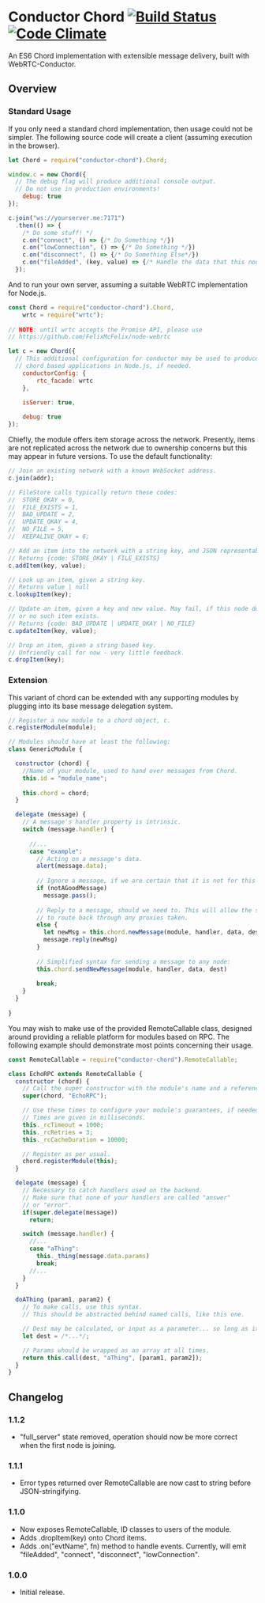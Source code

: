 # Conductor Chord [![Build Status](https://travis-ci.org/FelixMcFelix/conductor-chord.svg)](https://travis-ci.org/FelixMcFelix/conductor-chord) [![Code Climate](https://codeclimate.com/github/FelixMcFelix/conductor-chord/badges/gpa.svg)](https://codeclimate.com/github/FelixMcFelix/conductor-chord)
An ES6 Chord implementation with extensible message delivery, built with WebRTC-Conductor.

## Overview

### Standard Usage

If you only need a standard chord implementation, then usage could not be simpler. The following source code will create a client (assuming execution in the browser).

```javascript
let Chord = require("conductor-chord").Chord;

window.c = new Chord({
  // The debug flag will produce additional console output.
  // Do not use in production environments!
	debug: true
});

c.join("ws://yourserver.me:7171")
  .then(() => {
    /* Do some stuff! */
    c.on("connect", () => {/* Do Something */})
    c.on("lowConnection", () => {/* Do Something */})
    c.on("disconnect", () => {/* Do Something Else*/})
    c.on("fileAdded", (key, value) => {/* Handle the data that this node has been tasked with storing */})
  });
```
And to run your own server, assuming a suitable WebRTC implementation for Node.js.
```javascript
const Chord = require("conductor-chord").Chord,
	wrtc = require("wrtc");
	
// NOTE: until wrtc accepts the Promise API, please use
// https://github.com/FelixMcFelix/node-webrtc

let c = new Chord({
  // This additional configuration for conductor may be used to produce client-side
  // chord based applications in Node.js, if needed.
	conductorConfig: {
		rtc_facade: wrtc
	},

	isServer: true,
	
	debug: true
});
```

Chiefly, the module offers item storage across the network. Presently, items are not replicated across the network due to ownership concerns but this may appear in future versions. To use the default functionality:

```javascript
// Join an existing network with a known WebSocket address.
c.join(addr);

// FileStore calls typically return these codes:
//  STORE_OKAY = 0,
//	FILE_EXISTS = 1,
//	BAD_UPDATE = 2,
//	UPDATE_OKAY = 4,
//	NO_FILE = 5,
//	KEEPALIVE_OKAY = 6;

// Add an item into the network with a string key, and JSON representable value.
// Returns {code: STORE_OKAY | FILE_EXISTS}
c.addItem(key, value);

// Look up an item, given a string key.
// Returns value | null
c.lookupItem(key);

// Update an item, given a key and new value. May fail, if this node does not own the item
// or no such item exists.
// Returns {code: BAD_UPDATE | UPDATE_OKAY | NO_FILE}
c.updateItem(key, value);

// Drop an item, given a string based key.
// Unfriendly call for now - very little feedback.
c.dropItem(key);
```
### Extension

This variant of chord can be extended with any supporting modules by plugging into its base message delegation system.

```javascript
// Register a new module to a chord object, c.
c.registerModule(module);

// Modules should have at least the following:
class GenericModule {

  constructor (chord) {
    //Name of your module, used to hand over messages from Chord.
    this.id = "module_name";
    
    this.chord = chord;
  }

  delegate (message) {
    // A message's handler property is intrinsic.
    switch (message.handler) {
    
      //...
      case "example":
        // Acting on a message's data.
        alert(message.data);
        
        // Ignore a message, if we are certain that it is not for this client.
        if (notAGoodMessage)
          message.pass();
        
        // Reply to a message, should we need to. This will allow the system
        // to route back through any proxies taken.
        else {
          let newMsg = this.chord.newMessage(module, handler, data, dest);
          message.reply(newMsg)
        }
        
        // Simplified syntax for sending a message to any node:
        this.chord.sendNewMessage(module, handler, data, dest)
        
        break;
    }
  }
  
}
```

You may wish to make use of the provided RemoteCallable class, designed around providing a reliable platform for modules based on RPC. The following example should demonstrate most points concerning their usage.

```javascript
const RemoteCallable = require("conductor-chord").RemoteCallable;

class EchoRPC extends RemoteCallable {
  constructor (chord) {
    // Call the super constructor with the module's name and a reference to the Chord object.
    super(chord, "EchoRPC");

    // Use these times to configure your module's guarantees, if needed.
    // Times are given in milliseconds.
    this._rcTimeout = 1000;
    this._rcRetries = 3;
    this._rcCacheDuration = 10000;

    // Register as per usual.
    chord.registerModule(this);
  }

  delegate (message) {
    // Necessary to catch handlers used on the backend.
    // Make sure that none of your handlers are called "answer"
    // or "error".
    if(super.delegate(message))
      return;

    switch (message.handler) {
      //...
      case "aThing":
        this._thing(message.data.params)
        break;
      //...
    }
  }

  doAThing (param1, param2) {
    // To make calls, use this syntax.
    // This should be abstracted behind named calls, like this one.

    // Dest may be calculated, or input as a parameter... so long as it can be converted into an ID.
    let dest = /*...*/;

    // Params whould be wrapped as an array at all times.
    return this.call(dest, "aThing", [param1, param2]);
  }
}
```

## Changelog

### 1.1.2
* "full_server" state removed, operation should now be more correct when the first node is joining.

### 1.1.1
* Error types returned over RemoteCallable are now cast to string before JSON-stringifying.

### 1.1.0
* Now exposes RemoteCallable, ID classes to users of the module.
* Adds .dropItem(key) onto Chord items.
* Adds .on("evtName", fn) method to handle events. Currently, will emit "fileAdded", "connect", "disconnect", "lowConnection".

### 1.0.0
* Initial release.
